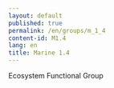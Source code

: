 ```yaml
---
layout: default
published: true
permalink: /en/groups/m_1_4
content-id: M1.4
lang: en
title: Marine 1.4
---
```


Ecosystem Functional Group
